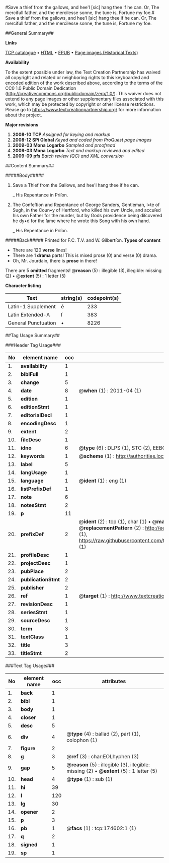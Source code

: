 #Save a thief from the gallows, and hee'l [sic] hang thee if he can. Or, The mercifull father, and the mercilesse sonne, the tune is, Fortune my foe.#
Save a thief from the gallows, and hee'l [sic] hang thee if he can. Or, The mercifull father, and the mercilesse sonne, the tune is, Fortune my foe.

##General Summary##

**Links**

[TCP catalogue](http://www.ota.ox.ac.uk/tcp/)  • 
[HTML](http://tei.it.ox.ac.uk/tcp/Texts-HTML/free/B06/B06035.html)  • 
[EPUB](http://tei.it.ox.ac.uk/tcp/Texts-EPUB/free/B06/B06035.epub) • 
[Page images (Historical Texts)](https://historicaltexts.jisc.ac.uk/eebo-47012637e)

**Availability**

To the extent possible under law, the Text Creation Partnership has waived all copyright and related or neighboring rights to this keyboarded and encoded edition of the work described above, according to the terms of the CC0 1.0 Public Domain Dedication (http://creativecommons.org/publicdomain/zero/1.0/). This waiver does not extend to any page images or other supplementary files associated with this work, which may be protected by copyright or other license restrictions. Please go to https://www.textcreationpartnership.org/ for more information about the project.

**Major revisions**

1. __2008-10__ __TCP__ *Assigned for keying and markup*
1. __2008-12__ __SPi Global__ *Keyed and coded from ProQuest page images*
1. __2009-03__ __Mona Logarbo__ *Sampled and proofread*
1. __2009-03__ __Mona Logarbo__ *Text and markup reviewed and edited*
1. __2009-09__ __pfs__ *Batch review (QC) and XML conversion*

##Content Summary##

#####Body#####

1. Save a Thief from the Gallows, and hee'l hang thee if he can.

    _ His Repentance in Priſon.

1. The Confeſſion and Repentance of George Sanders, Gentleman, l•te of Sugh, in the Coun•y of Hertford, who killed his own Uncle, and accuſed his own Father for the murder, but by Gods providence being diſcovered he dy•d for the ſame where he wrote this Song with his own hand.

    _ His Repentance in Priſon.

#####Back#####
Printed for F.C. T.V. and W. Gilbertſon.
**Types of content**

  * There are 120 **verse** lines!
  * There are 1 **drama** parts! This is mixed prose (0) and verse (0) drama.
  * Oh, Mr. Jourdain, there is **prose** in there!

There are 5 **omitted** fragments! 
 @__reason__ (5) : illegible (3), illegible: missing (2)  •  @__extent__ (5) : 1 letter (5)

**Character listing**


|Text|string(s)|codepoint(s)|
|---|---|---|
|Latin-1 Supplement|é|233|
|Latin Extended-A|ſ|383|
|General Punctuation|•|8226|

##Tag Usage Summary##

###Header Tag Usage###

|No|element name|occ|attributes|
|---|---|---|---|
|1.|__availability__|1||
|2.|__biblFull__|1||
|3.|__change__|5||
|4.|__date__|8| @__when__ (1) : 2011-04 (1)|
|5.|__edition__|1||
|6.|__editionStmt__|1||
|7.|__editorialDecl__|1||
|8.|__encodingDesc__|1||
|9.|__extent__|2||
|10.|__fileDesc__|1||
|11.|__idno__|6| @__type__ (6) : DLPS (1), STC (2), EEBO-CITATION (1), OCLC (1), VID (1)|
|12.|__keywords__|1| @__scheme__ (1) : http://authorities.loc.gov/ (1)|
|13.|__label__|5||
|14.|__langUsage__|1||
|15.|__language__|1| @__ident__ (1) : eng (1)|
|16.|__listPrefixDef__|1||
|17.|__note__|6||
|18.|__notesStmt__|2||
|19.|__p__|11||
|20.|__prefixDef__|2| @__ident__ (2) : tcp (1), char (1)  •  @__matchPattern__ (2) : ([0-9\-]+):([0-9IVX]+) (1), (.+) (1)  •  @__replacementPattern__ (2) : http://eebo.chadwyck.com/downloadtiff?vid=$1&page=$2 (1), https://raw.githubusercontent.com/textcreationpartnership/Texts/master/tcpchars.xml#$1 (1)|
|21.|__profileDesc__|1||
|22.|__projectDesc__|1||
|23.|__pubPlace__|2||
|24.|__publicationStmt__|2||
|25.|__publisher__|2||
|26.|__ref__|1| @__target__ (1) : http://www.textcreationpartnership.org/docs/. (1)|
|27.|__revisionDesc__|1||
|28.|__seriesStmt__|1||
|29.|__sourceDesc__|1||
|30.|__term__|3||
|31.|__textClass__|1||
|32.|__title__|3||
|33.|__titleStmt__|2||


###Text Tag Usage###

|No|element name|occ|attributes|
|---|---|---|---|
|1.|__back__|1||
|2.|__bibl__|1||
|3.|__body__|1||
|4.|__closer__|1||
|5.|__desc__|5||
|6.|__div__|4| @__type__ (4) : ballad (2), part (1), colophon (1)|
|7.|__figure__|2||
|8.|__g__|3| @__ref__ (3) : char:EOLhyphen (3)|
|9.|__gap__|5| @__reason__ (5) : illegible (3), illegible: missing (2)  •  @__extent__ (5) : 1 letter (5)|
|10.|__head__|4| @__type__ (1) : sub (1)|
|11.|__hi__|39||
|12.|__l__|120||
|13.|__lg__|30||
|14.|__opener__|2||
|15.|__p__|3||
|16.|__pb__|1| @__facs__ (1) : tcp:174602:1 (1)|
|17.|__q__|2||
|18.|__signed__|1||
|19.|__sp__|1||
